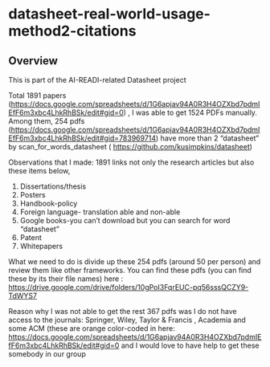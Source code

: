 # datasheet-real-world-usage-method2-citations

## Overview
This is part of the AI-READI-related Datasheet project

Total 1891 papers (https://docs.google.com/spreadsheets/d/1G6apjav94A0R3H4OZXbd7pdmIEfF6m3xbc4LhkRhBSk/edit#gid=0) , I was able to get 1524 PDFs manually. Among them, 254 pdfs (https://docs.google.com/spreadsheets/d/1G6apjav94A0R3H4OZXbd7pdmIEfF6m3xbc4LhkRhBSk/edit#gid=783969714)  have more than 2 “datasheet” by scan_for_words_datasheet ( https://github.com/kusimpkins/datasheet) 

Observations that I made:
1891 links not only the research articles but also these items below,
1. Dissertations/thesis
2. Posters
3. Handbook-policy
4. Foreign language- translation able and non-able
5. Google books-you can’t download but you can search for word “datasheet”
6. Patent
7. Whitepapers

What we need to do is divide up these 254 pdfs (around 50 per person) and review them like other frameworks. You can find these pdfs (you can find these by its their file names) here : https://drive.google.com/drive/folders/10gPoI3FqrEUC-pq56sssQCZY9-TdWYS7

Reason why I was not able to get the rest 367 pdfs was
I do not have access to the journals: Springer, Wiley, Taylor & Francis , Academia and some ACM (these are orange color-coded in here: https://docs.google.com/spreadsheets/d/1G6apjav94A0R3H4OZXbd7pdmIEfF6m3xbc4LhkRhBSk/edit#gid=0  and I would love to have help to get these somebody in our group

